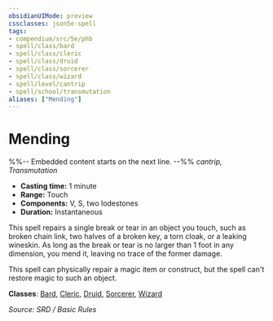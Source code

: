 ```yaml
---
obsidianUIMode: preview
cssclasses: json5e-spell
tags:
- compendium/src/5e/phb
- spell/class/bard
- spell/class/cleric
- spell/class/druid
- spell/class/sorcerer
- spell/class/wizard
- spell/level/cantrip
- spell/school/transmutation
aliases: ["Mending"]
---
```

# Mending
%%-- Embedded content starts on the next line. --%%
*cantrip, Transmutation*  

- **Casting time:** 1 minute
- **Range:** Touch
- **Components:** V, S, two lodestones
- **Duration:** Instantaneous

This spell repairs a single break or tear in an object you touch, such as broken chain link, two halves of a broken key, a torn cloak, or a leaking wineskin. As long as the break or tear is no larger than 1 foot in any dimension, you mend it, leaving no trace of the former damage.

This spell can physically repair a magic item or construct, but the spell can't restore magic to such an object.

**Classes**: [Bard](Bard.md), [Cleric](Cleric.md), [Druid](System%20Resources/DND%20Wiki/Classes/Druid/Druid.md), [Sorcerer](Sorcerer.md), [Wizard](Wizard.md)

*Source: SRD / Basic Rules*
